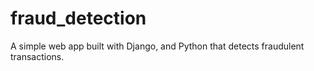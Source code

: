 # fraud_detection
A simple web app built with Django, and Python that detects fraudulent transactions.
